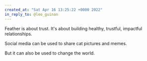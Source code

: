 ```yaml
---
created_at: "Sat Apr 16 13:25:22 +0000 2022"
in_reply_to: @leo_guinan
---
```


Feather is about trust. It's about building healthy, trustful, impactful relationships.

Social media can be used to share cat pictures and memes.

But it can also be used to change the world.